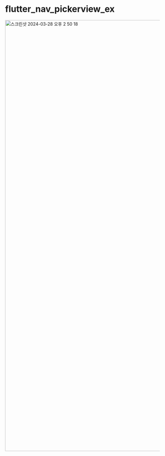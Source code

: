 # flutter_nav_pickerview_ex

<img width="1399" alt="스크린샷 2024-03-28 오후 2 50 18" src="https://github.com/ssujjy/flutter_nav_pickerview_ex/assets/132913985/69f1fef5-cb3f-4e4d-b6bc-dfb5c8384e0f">
